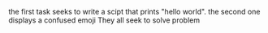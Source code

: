 the first task seeks to write a scipt that prints "hello world". the second one displays a confused emoji They all seek to solve problem
